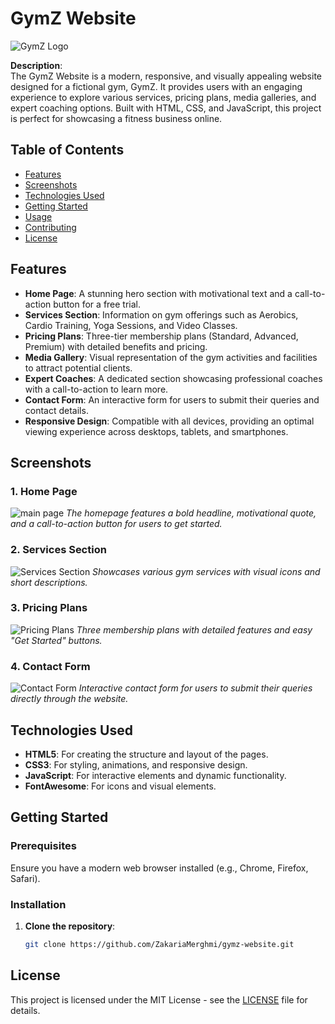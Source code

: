 # GymZ Website

![GymZ Logo](./assets/gymz-logo.png) <!-- Replace with the actual path to your logo if available -->

**Description**:  
The GymZ Website is a modern, responsive, and visually appealing website designed for a fictional gym, GymZ. It provides users with an engaging experience to explore various services, pricing plans, media galleries, and expert coaching options. Built with HTML, CSS, and JavaScript, this project is perfect for showcasing a fitness business online.

## Table of Contents
- [Features](#features)
- [Screenshots](#screenshots)
- [Technologies Used](#technologies-used)
- [Getting Started](#getting-started)
- [Usage](#usage)
- [Contributing](#contributing)
- [License](#license)

## Features
- **Home Page**: A stunning hero section with motivational text and a call-to-action button for a free trial.
- **Services Section**: Information on gym offerings such as Aerobics, Cardio Training, Yoga Sessions, and Video Classes.
- **Pricing Plans**: Three-tier membership plans (Standard, Advanced, Premium) with detailed benefits and pricing.
- **Media Gallery**: Visual representation of the gym activities and facilities to attract potential clients.
- **Expert Coaches**: A dedicated section showcasing professional coaches with a call-to-action to learn more.
- **Contact Form**: An interactive form for users to submit their queries and contact details.
- **Responsive Design**: Compatible with all devices, providing an optimal viewing experience across desktops, tablets, and smartphones.

## Screenshots

### 1. Home Page
![main page](https://github.com/user-attachments/assets/5c077839-c813-46ee-bd80-a160a14fd1a6)
*The homepage features a bold headline, motivational quote, and a call-to-action button for users to get started.*

### 2. Services Section
![Services Section](./screenshots/services.png) <!-- Replace with actual screenshot path -->
*Showcases various gym services with visual icons and short descriptions.*

### 3. Pricing Plans
![Pricing Plans](./screenshots/pricing.png) <!-- Replace with actual screenshot path -->
*Three membership plans with detailed features and easy "Get Started" buttons.*

### 4. Contact Form
![Contact Form](./screenshots/contact.png) <!-- Replace with actual screenshot path -->
*Interactive contact form for users to submit their queries directly through the website.*

## Technologies Used
- **HTML5**: For creating the structure and layout of the pages.
- **CSS3**: For styling, animations, and responsive design.
- **JavaScript**: For interactive elements and dynamic functionality.
- **FontAwesome**: For icons and visual elements.

## Getting Started

### Prerequisites
Ensure you have a modern web browser installed (e.g., Chrome, Firefox, Safari).

### Installation
1. **Clone the repository**:
   ```bash
   git clone https://github.com/ZakariaMerghmi/gymz-website.git
## License

This project is licensed under the MIT License - see the [LICENSE](./LICENSE) file for details.


